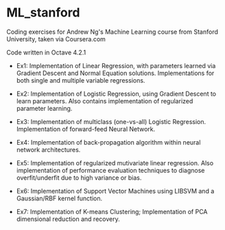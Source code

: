 # ML_stanford
Coding exercises for Andrew Ng's Machine Learning course from Stanford University, taken via Coursera.com

Code written in Octave 4.2.1

* Ex1: Implementation of Linear Regression, with parameters learned via Gradient Descent and Normal Equation solutions.  Implementations for both single and multiple variable regressions.

* Ex2: Implementation of Logistic Regression, using Gradient Descent to learn parameters.  Also contains implementation of regularized parameter learning.

* Ex3: Implementation of multiclass (one-vs-all) Logistic Regression.  Implementation of forward-feed Neural Network.

* Ex4: Implementation of back-propagation algorithm within neural network architectures.

* Ex5: Implementation of regularized mutivariate linear regression.  Also implementation of performance evaluation techniques to diagnose overfit/underfit due to high variance or bias.

* Ex6: Implementation of Support Vector Machines using LIBSVM and a Gaussian/RBF kernel function.

* Ex7: Implementation of K-means Clustering; Implementation of PCA dimensional reduction and recovery.
